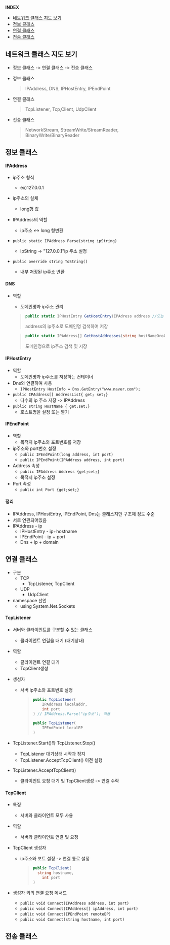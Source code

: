 
**INDEX**
- [네트워크 클래스 지도 보기](#네트워크-클래스-지도-보기)
- [정보 클래스](#정보-클래스)
- [연결 클래스](#연결-클래스)
- [전송 클래스](#전송-클래스)


## 네트워크 클래스 지도 보기

* 정보 클래스 -> 연결 클래스 -> 전송 클래스

* 정보 클래스

  > IPAddress, DNS, IPHostEntry, IPEndPoint

* 연결 클래스
  
  > TcpListener, Tcp,Client, UdpClient

* 전송 클래스
  
  > NetworkStream, StreamWrite/StreamReader, BinaryWrite/BinaryReader



## 정보 클래스

#### IPAddress

* ip주소 형식
  * ex)127.0.0.1
* ip주소의 실체
  * long형 값
* IPAddress의 역할
  * ip주소 ↔ long 형변환

* `public static IPAddress Parse(string ipString)`
  * ipString -> "127.0.0.1"ip 주소 설정
* `public override string ToString()`
  * 내부 저장된 ip주소 반환



#### DNS

* 역할

  * 도메인명과 ip주소 관리

  > ```C#
  > public static IPHostEntry GetHostEntry(IPAdress address //또는 string hostNameOrAddress)
  > ```
  >
  > address의 ip주소로 도메인명 검색하여 저장

  > ```C#
  > public static IPAddress[] GetHostAddresses(string hostNameOreAddress)
  > ```
  >
  > 도메인명으로 ip주소 검색 및 저장



#### IPHostEntry

- 역할
  - 도메인명과 ip주소를 저장하는 컨테이너
- Dns와 연결하여 사용
  - `IPHostEntry HostInfo = Dns.GetEntry("www.naver.com");`
- `public IPAddress[] AddressList{ get; set;}`
  - 다수의 ip 주소 저장 -> IPAddress
- `public string HostName { get;set;}`
  - 호스트명을 설정 또는 열기



#### IPEndPoint

- 역할
  - 목적지 ip주소와 포트번호를 저장
- ip주소와 port번호 설정
  - `public IPEndPoint(long address, int port)`
  - `public IPEndPoint(IPAddress address, int port)`
- Address 속성
  - `public IPAddress Address {get;set;}`
  - 목적지 ip주소 설정
- Port 속성
  - `public int Port {get;set;}`



#### 정리

- IPAddress, IPHostEntry, IPEndPoint, Dns는 클래스지만 구조체 정도 수준
- 서로 연관되어있음
- IPAddress - ip
  - IPHostEntry - ip+hostname
  - IPEndPoint - ip + port
  - Dns + ip + domain



## 연결 클래스

- 구분
  - TCP
    - TcpListener, TcpClient
  - UDP
    - UdpClient
- namespace 선언
  - using System.Net.Sockets



#### TcpListener

- 서버와 클라이언트를 구분할 수 있는 클래스

  - 클라이언트 연결을 대기 (대기상태)

- 역할

  - 클라이언트 연결 대기
  - TcpClient생성

- 생성자

  - 서버 ip주소와 포트번호 설정

    > ```c#
    > public TcpListener(
    >     IPAddress localaddr,
    >     int port
    > )	// IPAddress.Parse("ip주소"); 적용
    >     
    > public TcpListener(
    >     IPEndPoint localEP
    > )
    > ```

- TcpListener.Start()와 TcpListener.Stop()

  - TcpListener 대기상태 시작과 정지
  - TcpListener.AcceptTcpClient() 이전 실행

- TcpListener.AcceptTcpClient()

  - 클라이언트 요청 대기 및 TcpClient생성 -> 연결 수락

#### TcpClient

- 특징

  - 서버와 클라이언트 모두 사용

- 역할

  - 서버와 클라이언트 연결 및 요청

- TcpClient 생성자

  - ip주소와 포트 설정 -> 연결 통로 설정

    > ```c#
    > public TcpClient(
    > 	string hostname,
    >     int port
    > )
    > ```

- 생성자 외의 연결 요청 메서드

  - `public void Connect(IPAddress address, int port)`
  - `public void Connect(IPAddress[] ipAddress, int port)`
  - `public void Connect(IPEndPoint remoteEP)`
  - `public void Connect(string hostname, int port)`

## 전송 클래스



